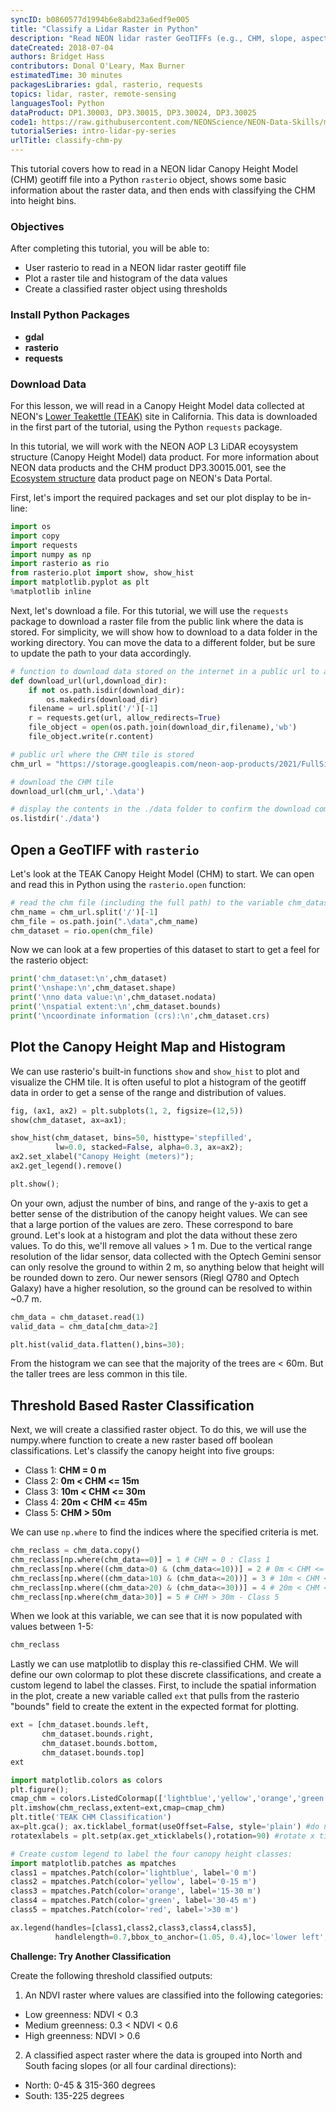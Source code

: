 ```yaml
---
syncID: b0860577d1994b6e8abd23a6edf9e005
title: "Classify a Lidar Raster in Python"
description: "Read NEON lidar raster GeoTIFFs (e.g., CHM, slope, aspect) and create a classified raster object." 
dateCreated: 2018-07-04 
authors: Bridget Hass
contributors: Donal O'Leary, Max Burner
estimatedTime: 30 minutes
packagesLibraries: gdal, rasterio, requests
topics: lidar, raster, remote-sensing
languagesTool: Python
dataProduct: DP1.30003, DP3.30015, DP3.30024, DP3.30025
code1: https://raw.githubusercontent.com/NEONScience/NEON-Data-Skills/main/tutorials/Python/AOP/Lidar/intro-lidar/classify-lidar-rasters/classify-chm.ipynb
tutorialSeries: intro-lidar-py-series
urlTitle: classify-chm-py
---
```


This tutorial covers how to read in a NEON lidar Canopy Height Model (CHM) geotiff file into a Python `rasterio` object, shows some basic information about the raster data, and then ends with classifying the CHM into height bins.

<div id="ds-objectives" markdown="1">

### Objectives

After completing this tutorial, you will be able to:

* User rasterio to read in a NEON lidar raster geotiff file
* Plot a raster tile and histogram of the data values
* Create a classified raster object using thresholds

### Install Python Packages

* **gdal** 
* **rasterio**
* **requests** 

### Download Data

For this lesson, we will read in a Canopy Height Model data collected at NEON's <a href="https://www.neonscience.org/field-sites/teak" target="_blank">Lower Teakettle (TEAK)</a> site in California. This data is downloaded in the first part of the tutorial, using the Python `requests` package.

</div>

In this tutorial, we will work with the NEON AOP L3 LiDAR ecoysystem structure (Canopy Height Model) data product. For more information about NEON data products and the CHM product DP3.30015.001, see the <a href="http://data.neonscience.org/data-products/DP3.30015.001" target="_blank">Ecosystem structure</a> data product page on NEON's Data Portal. 

First, let's import the required packages and set our plot display to be in-line:


```python
import os
import copy
import requests
import numpy as np
import rasterio as rio
from rasterio.plot import show, show_hist
import matplotlib.pyplot as plt
%matplotlib inline
```

Next, let's download a file. For this tutorial, we will use the `requests` package to download a raster file from the public link where the data is stored. For simplicity, we will show how to download to a data folder in the working directory. You can move the data to a different folder, but be sure to update the path to your data accordingly. 


```python
# function to download data stored on the internet in a public url to a local file
def download_url(url,download_dir):
    if not os.path.isdir(download_dir):
        os.makedirs(download_dir)
    filename = url.split('/')[-1]
    r = requests.get(url, allow_redirects=True)
    file_object = open(os.path.join(download_dir,filename),'wb')
    file_object.write(r.content)
```


```python
# public url where the CHM tile is stored
chm_url = "https://storage.googleapis.com/neon-aop-products/2021/FullSite/D17/2021_TEAK_5/L3/DiscreteLidar/CanopyHeightModelGtif/NEON_D17_TEAK_DP3_320000_4092000_CHM.tif"

# download the CHM tile
download_url(chm_url,'.\data')

# display the contents in the ./data folder to confirm the download completed
os.listdir('./data')
```

## Open a GeoTIFF with `rasterio`

Let's look at the TEAK Canopy Height Model (CHM) to start. We can open and read this in Python using the ```rasterio.open``` function:


```python
# read the chm file (including the full path) to the variable chm_dataset
chm_name = chm_url.split('/')[-1]
chm_file = os.path.join(".\data",chm_name)
chm_dataset = rio.open(chm_file)
```

Now we can look at a few properties of this dataset to start to get a feel for the rasterio object:


```python
print('chm_dataset:\n',chm_dataset)
print('\nshape:\n',chm_dataset.shape)
print('\nno data value:\n',chm_dataset.nodata)
print('\nspatial extent:\n',chm_dataset.bounds)
print('\ncoordinate information (crs):\n',chm_dataset.crs)
```

## Plot the Canopy Height Map and Histogram

We can use rasterio's built-in functions `show` and `show_hist` to plot and visualize the CHM tile. It is often useful to plot a histogram of the geotiff data in order to get a sense of the range and distribution of values. 


```python
fig, (ax1, ax2) = plt.subplots(1, 2, figsize=(12,5))
show(chm_dataset, ax=ax1);

show_hist(chm_dataset, bins=50, histtype='stepfilled',
          lw=0.0, stacked=False, alpha=0.3, ax=ax2);
ax2.set_xlabel("Canopy Height (meters)");
ax2.get_legend().remove()

plt.show();
```

On your own, adjust the number of bins, and range of the y-axis to get a better sense of the distribution of the canopy height values. We can see that a large portion of the values are zero. These correspond to bare ground. Let's look at a  histogram and plot the data without these zero values. To do this, we'll remove all values > 1 m. Due to the vertical range resolution of the lidar sensor, data collected with the Optech Gemini sensor can only resolve the ground to within 2 m, so anything below that height will be rounded down to zero. Our newer sensors (Riegl Q780 and Optech Galaxy) have a higher resolution, so the ground can be resolved to within ~0.7 m.


```python
chm_data = chm_dataset.read(1)
valid_data = chm_data[chm_data>2]

plt.hist(valid_data.flatten(),bins=30);
```

From the histogram we can see that the majority of the trees are < 60m. But the taller trees are less common in this tile.

## Threshold Based Raster Classification
Next, we will create a classified raster object. To do this, we will use the numpy.where function to create a new raster based off boolean classifications. Let's classify the canopy height into five groups:
- Class 1: **CHM = 0 m** 
- Class 2: **0m < CHM <= 15m**
- Class 3: **10m < CHM <= 30m**
- Class 4: **20m < CHM <= 45m**
- Class 5: **CHM > 50m**

We can use `np.where` to find the indices where the specified criteria is met. 


```python
chm_reclass = chm_data.copy()
chm_reclass[np.where(chm_data==0)] = 1 # CHM = 0 : Class 1
chm_reclass[np.where((chm_data>0) & (chm_data<=10))] = 2 # 0m < CHM <= 10m - Class 2
chm_reclass[np.where((chm_data>10) & (chm_data<=20))] = 3 # 10m < CHM <= 20m - Class 3
chm_reclass[np.where((chm_data>20) & (chm_data<=30))] = 4 # 20m < CHM <= 30m - Class 4
chm_reclass[np.where(chm_data>30)] = 5 # CHM > 30m - Class 5
```

When we look at this variable, we can see that it is now populated with values between 1-5:


```python
chm_reclass
```

Lastly we can use matplotlib to display this re-classified CHM. We will define our own colormap to plot these discrete classifications, and create a custom legend to label the classes. First, to include the spatial information in the plot, create a new variable called `ext` that pulls from the rasterio "bounds" field to create the extent in the expected format for plotting.


```python
ext = [chm_dataset.bounds.left,
       chm_dataset.bounds.right,
       chm_dataset.bounds.bottom,
       chm_dataset.bounds.top]
ext
```


```python
import matplotlib.colors as colors
plt.figure(); 
cmap_chm = colors.ListedColormap(['lightblue','yellow','orange','green','red'])
plt.imshow(chm_reclass,extent=ext,cmap=cmap_chm)
plt.title('TEAK CHM Classification')
ax=plt.gca(); ax.ticklabel_format(useOffset=False, style='plain') #do not use scientific notation 
rotatexlabels = plt.setp(ax.get_xticklabels(),rotation=90) #rotate x tick labels 90 degrees

# Create custom legend to label the four canopy height classes:
import matplotlib.patches as mpatches
class1 = mpatches.Patch(color='lightblue', label='0 m')
class2 = mpatches.Patch(color='yellow', label='0-15 m')
class3 = mpatches.Patch(color='orange', label='15-30 m')
class4 = mpatches.Patch(color='green', label='30-45 m')
class5 = mpatches.Patch(color='red', label='>30 m')

ax.legend(handles=[class1,class2,class3,class4,class5],
          handlelength=0.7,bbox_to_anchor=(1.05, 0.4),loc='lower left',borderaxespad=0.);
```

<div id="ds-challenge" markdown="1">

**Challenge: Try Another Classification**

Create the following threshold classified outputs:

1. An NDVI raster where values are classified into the following categories:
- Low greenness: NDVI < 0.3
- Medium greenness: 0.3 < NDVI < 0.6
- High greenness: NDVI > 0.6

2. A classified aspect raster where the data is grouped into North and South facing slopes (or all four cardinal directions): 
- North: 0-45 & 315-360 degrees 
- South: 135-225 degrees

</div>
